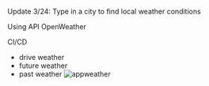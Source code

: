 
Update 3/24: Type in a city to find local weather conditions

Using API OpenWeather



CI/CD

* drive weather
* future weather
*  past weather
![appweather](https://github.com/wats3082/API-Local-Weather/assets/92612217/48e03728-17f6-4b42-aad5-4e8b98d4daac)
